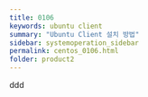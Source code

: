 ```yaml
---
title: 0106
keywords: ubuntu client
summary: "Ubuntu Client 설치 방법"
sidebar: systemoperation_sidebar
permalink: centos_0106.html
folder: product2
---
```



ddd
